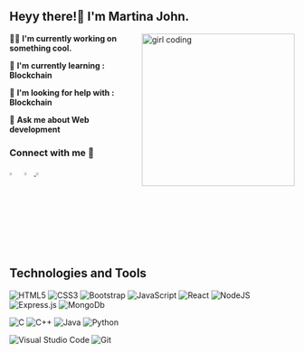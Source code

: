 <h2>Heyy there!👋
I'm Martina John. </h2>
<img src="https://media.giphy.com/media/dWxO36Jzd6bTSt5dIY/giphy.gif" alt="girl coding" align="right" width="270">

👩‍💻 **I'm currently working on something cool.**

🧠 **I'm currently learning : Blockchain**

🤔 **I'm looking for help with : Blockchain**

💬 **Ask me about Web development**

<h3>Connect with me 🤝</h3>

[<img src="https://img.icons8.com/color/48/000000/linkedin.png" width="3.5%" target="_blank"/>](https://www.linkedin.com/in/martinajohn/)  &nbsp;<a href="mailto:martina07j@gmail.com"><img src="https://img.icons8.com/fluent/48/000000/gmail.png" width="3.5%" target="_blank"/>  [<img src="https://img.icons8.com/fluent/48/000000/instagram-new.png" width="3.5%" target="_blank"/>](https://www.instagram.com/martina.john_/)  &nbsp;

## Technologies and Tools

![HTML5](https://img.shields.io/badge/html5-%23E34F26.svg?style=for-the-badge&logo=html5&logoColor=white)
![CSS3](https://img.shields.io/badge/css3-%231572B6.svg?style=for-the-badge&logo=css3&logoColor=white)
![Bootstrap](https://img.shields.io/badge/bootstrap-%23563D7C.svg?style=for-the-badge&logo=bootstrap&logoColor=white)
![JavaScript](https://img.shields.io/badge/javascript-%23323330.svg?style=for-the-badge&logo=javascript&logoColor=%23F7DF1E)
![React](https://img.shields.io/badge/react-%2320232a.svg?style=for-the-badge&logo=react&logoColor=%2361DAFB)
![NodeJS](https://img.shields.io/badge/node.js-6DA55F?style=for-the-badge&logo=node.js&logoColor=white)
![Express.js](https://img.shields.io/badge/express.js-%23404d59.svg?style=for-the-badge&logo=express&logoColor=%2361DAFB)
![MongoDb](https://img.shields.io/badge/mongodb-0.svg?style=for-the-badge&logo=mongodb&logoColor=white)
  
![C](https://img.shields.io/badge/c-%2300599C.svg?style=for-the-badge&logo=c&logoColor=white)
![C++](https://img.shields.io/badge/c++-%2300599C.svg?style=for-the-badge&logo=c%2B%2B&logoColor=white)
![Java](https://img.shields.io/badge/java-%23ED8B00.svg?style=for-the-badge&logo=java&logoColor=white)
![Python](https://img.shields.io/badge/python-3670A0?style=for-the-badge&logo=python&logoColor=ffdd54)

![Visual Studio Code](https://img.shields.io/badge/Visual%20Studio%20Code-0078d7.svg?style=for-the-badge&logo=visual-studio-code&logoColor=white)
![Git](https://img.shields.io/badge/git-%23F05033.svg?style=for-the-badge&logo=git&logoColor=white)

  
 
